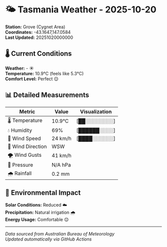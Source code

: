 # 🌤️ Tasmania Weather - 2025-10-20

**Station:** Grove (Cygnet Area)  
**Coordinates:** -43.1647,147.0584  
**Last Updated:** 20251020000000

## 🌡️ Current Conditions

**Weather:** - ☀️  
**Temperature:** 10.9°C (feels like 5.3°C)  
**Comfort Level:** Perfect 😌

## 📊 Detailed Measurements

| Metric | Value | Visualization |
|--------|-------|---------------|
| 🌡️ Temperature | 10.9°C | [██░░░░░░░░] |
| 💧 Humidity | 69% | [██████░░░░] |
| 💨 Wind Speed | 24 km/h | [████░░░░░░] |
| 🧭 Wind Direction | WSW | |
| 🌪️ Wind Gusts | 41 km/h | |
| 🔽 Pressure | N/A hPa | |
| 🌧️ Rainfall | 0.2 mm | |

## 🌱 Environmental Impact

**Solar Conditions:** Reduced ☁️  
**Precipitation:** Natural irrigation 🌧️  
**Energy Usage:** Comfortable 😌

---
*Data sourced from Australian Bureau of Meteorology*  
*Updated automatically via GitHub Actions*
